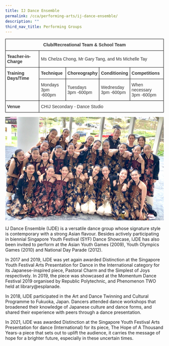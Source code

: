 ```yaml
---
title: IJ Dance Ensemble
permalink: /cca/performing-arts/ij-dance-ensemble/
description: ""
third_nav_title: Performing Groups
---
```

<style type="text/css">
.tg  {border-collapse:collapse;border-spacing:0;}
.tg td{border-color:black;border-style:solid;border-width:1px;font-family:Arial, sans-serif;font-size:14px;
  overflow:hidden;padding:10px 5px;word-break:normal;}
.tg th{border-color:black;border-style:solid;border-width:1px;font-family:Arial, sans-serif;font-size:14px;
  font-weight:normal;overflow:hidden;padding:10px 5px;word-break:normal;}
.tg .tg-pvk6{color:#333;text-align:left;vertical-align:middle}
.tg .tg-7n5n{color:#333;font-weight:bold;text-align:center;vertical-align:top}
.tg .tg-osjb{color:#333;font-weight:bold;text-align:left;vertical-align:top}
</style>
<table class="tg">
<thead>
  <tr>
    <th class="tg-7n5n" colspan="5">Club/Recreational Team &amp; School Team</th>
  </tr>
</thead>
<tbody>
  <tr>
    <td class="tg-osjb">Teacher-in-Charge<br></td>
    <td class="tg-pvk6" colspan="4"><span style="color:inherit;background-color:transparent">Ms Chelza Chong, Mr Gary Tang, and Ms Michelle Tay</span></td>
  </tr>
  <tr>
    <td class="tg-osjb" rowspan="2">Training Days/Time<br></td>
    <td class="tg-osjb">Technique<br></td>
    <td class="tg-osjb">Choreography<br></td>
    <td class="tg-osjb">Conditioning<br></td>
    <td class="tg-osjb">Competitions<br></td>
  </tr>
  <tr>
    <td class="tg-pvk6"><span style="color:inherit;background-color:transparent">Mondays</span><br><span style="color:inherit;background-color:transparent">3pm -600pm</span></td>
    <td class="tg-pvk6"><span style="color:inherit;background-color:transparent">Tuesdays</span><br><span style="color:inherit;background-color:transparent">3pm -600pm</span></td>
    <td class="tg-pvk6"><span style="color:inherit;background-color:transparent">Wednesday</span><br><span style="color:inherit;background-color:transparent">3pm -600pm</span></td>
    <td class="tg-pvk6"><span style="color:inherit;background-color:transparent">When necessary</span><br><span style="color:inherit;background-color:transparent">3pm -600pm</span></td>
  </tr>
  <tr>
    <td class="tg-osjb">Venue</td>
    <td class="tg-pvk6" colspan="4"><span style="color:inherit;background-color:transparent">CHIJ Secondary - Dance Studio</span></td>
  </tr>
</tbody>
</table>

![](/images/Dance%20Ensemble%203.jpg)

IJ Dance Ensemble (IJDE) is a versatile dance group whose signature style is contemporary with a strong Asian flavour. Besides actively participating in biennial Singapore Youth Festival (SYF) Dance Showcase, IJDE has also been invited to perform at the Asian Youth Games (2009), Youth Olympics Games (2010) and National Day Parade (2012).

  

In 2017 and 2019, IJDE was yet again awarded Distinction at the Singapore Youth Festival Arts Presentation for Dance in the International category for its Japanese-inspired piece, Pastoral Charm and the Simplest of Joys respectively. In 2019, the piece was showcased at the Momentum Dance Festival 2019 organised by Republic Polytechnic, and Phenomenon TWO held at library@esplanade.  

  

In 2018, IJDE participated in the Art and Dance Twinning and Cultural Programme to Fukuoka, Japan. Dancers attended dance workshops that broadened their knowledge of Japanese culture and dance forms, and shared their experience with peers through a dance presentation.&nbsp;

  

In 2021, IJDE was awarded Distinction at the Singapore Youth Festival Arts Presentation for dance (International) for its piece, The Hope of A Thousand Years-a piece that sets out to uplift the audience, it carries the message of hope for a brighter future, especially in these uncertain times.